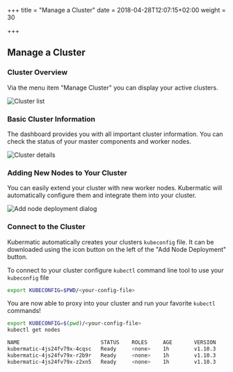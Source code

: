 +++
title = "Manage a Cluster"
date = 2018-04-28T12:07:15+02:00
weight = 30

+++

## Manage a Cluster

### Cluster Overview

Via the menu item "Manage Cluster" you can display your active clusters.

![Cluster list](/img/kubermatic/v2.13/getting_started/manage_cluster/cluster-list.png)

### Basic Cluster Information

The dashboard provides you with all important cluster information. You can check the status of your master components and worker nodes.

![Cluster details](/img/kubermatic/v2.13/getting_started/manage_cluster/cluster-details.png)

### Adding New Nodes to Your Cluster

You can easily extend your cluster with new worker nodes. Kubermatic will automatically configure them and integrate them into your cluster.

![Add node deployment dialog](/img/kubermatic/v2.13/getting_started/manage_cluster/cluster-add-nd.png)

### Connect to the Cluster

Kubermatic automatically creates your clusters `kubeconfig` file. It can be downloaded using the icon button on the left of the "Add Node Deployment" button.

To connect to your cluster configure `kubectl` command line tool to use your `kubeconfig` file

```bash
export KUBECONFIG=$PWD/<your-config-file>
```

You are now able to proxy into your cluster and run your favorite `kubectl` commands!

```bash
export KUBECONFIG=$(pwd)/<your-config-file>
kubectl get nodes

NAME                          STATUS    ROLES     AGE       VERSION
kubermatic-4js24fv79x-4cqsc   Ready     <none>    1h        v1.10.3
kubermatic-4js24fv79x-r2b9r   Ready     <none>    1h        v1.10.3
kubermatic-4js24fv79x-z2xn5   Ready     <none>    1h        v1.10.3
```
